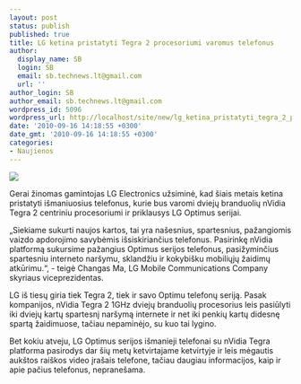 ```yaml
---
layout: post
status: publish
published: true
title: LG ketina pristatyti Tegra 2 procesoriumi varomus telefonus
author:
  display_name: SB
  login: SB
  email: sb.technews.lt@gmail.com
  url: ''
author_login: SB
author_email: sb.technews.lt@gmail.com
wordpress_id: 5096
wordpress_url: http://localhost/site/new/lg_ketina_pristatyti_tegra_2_procesoriumi_varomus_telefonus/
date: '2010-09-16 14:18:55 +0300'
date_gmt: '2010-09-16 14:18:55 +0300'
categories:
- Naujienos
---
```

<div class="imgright"><img src="http://www.part.lt/img/a718816659c2160594096d7090c8e2d0805.jpg"  /></div>
<p>Gerai žinomas gamintojas LG Electronics užsiminė, kad šiais metais ketina pristatyti išmaniuosius telefonus, kurie bus varomi dviejų branduolių nVidia Tegra 2 centriniu procesoriumi ir priklausys LG Optimus serijai.</p>
<p>„Siekiame sukurti naujos kartos, tai yra našesnius, spartesnius, pažangiomis vaizdo apdorojimo savybėmis išsiskiriančius telefonus. Pasirinkę nVidia platformą sukursime pažangius Optimus serijos telefonus, pasižyminčius spartesniu interneto naršymu, sklandžiu ir kokybišku mobiliųjų žaidimų atkūrimu.“, - teigė Changas Ma, LG Mobile Communications Company skyriaus viceprezidentas.</p>
<p>LG iš tiesų giria tiek Tegra 2, tiek ir savo Optimu telefonų seriją. Pasak kompanijos, nVidia Tegra 2 1GHz dviejų branduolių procesorius leis pasiūlyti iki dviejų kartų spartesnį naršymą internete ir net iki penkių kartų didesnę spartą žaidimuose, tačiau nepaminėjo, su kuo tai lygino.</p>
<p>Bet kokiu atveju, LG Optimus serijos išmanieji telefonai su nVidia Tegra platforma pasirodys dar šių metų ketvirtajame ketvirtyje ir leis mėgautis aukštos raiškos video įrašais telefone, tačiau daugiau informacijos, kaip ir apie pačius telefonus, nepranešama.<br /></p>
